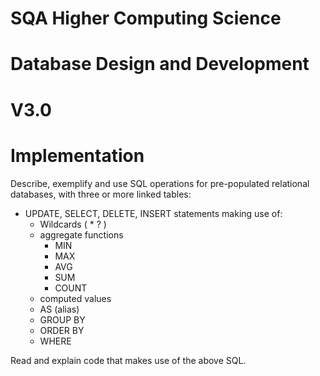 # SQA Higher Computing Science 
# Database Design and Development 
# V3.0

# Implementation 	
Describe, exemplify and use SQL operations for pre-populated relational databases, with three or more linked tables:
- UPDATE, SELECT, DELETE, INSERT statements making use of:
    - Wildcards ( * ? )
    - aggregate functions
        - MIN
        - MAX
        - AVG
        - SUM
        - COUNT
    - computed values
    - AS (alias)
    - GROUP BY
    - ORDER BY
    - WHERE
	
Read and explain code that makes use of the above SQL.
